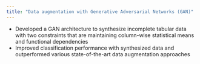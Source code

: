 ```yaml
---
title: "Data augmentation with Generative Adversarial Networks (GAN)"
---
```


- Developed a GAN architecture to synthesize incomplete tabular data with two constraints that are maintaining column-wise statistical means and functional dependencies
- Improved classification performance with synthesized data and outperformed various state-of-the-art data augmentation approaches
